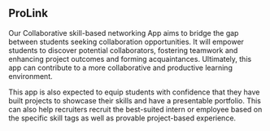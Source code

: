 ## ProLink
Our Collaborative skill-based networking App aims to bridge the gap between students seeking collaboration opportunities. It will empower students to discover potential collaborators, fostering teamwork and enhancing project outcomes and forming acquaintances. Ultimately, this app can contribute to a more collaborative and productive learning environment.

This app is also expected to equip students with confidence that they have built projects to showcase their skills and have a presentable portfolio. This can also help recruiters recruit the best-suited intern or employee based on the specific skill tags as well as provable project-based experience.


